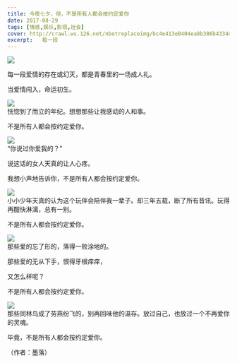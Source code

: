 ```yaml
---
title: 今夜七夕，但，不是所有人都会按约定爱你
date: 2017-08-29
tags: [情感,娱乐,影视,社会]
cover: http://crawl.ws.126.net/nbotreplaceimg/bc4e413e0404ea8b386b4334d5ba150d/c7998ba4167c5850bb8ccaeda1e0425c.jpg
excerpt:   每一段
---
```

![](http://crawl.ws.126.net/nbotreplaceimg/bc4e413e0404ea8b386b4334d5ba150d/c7998ba4167c5850bb8ccaeda1e0425c.jpg)  

每一段爱情的存在或幻灭，都是青春里的一场成人礼。

当爱情闯入，命运初生。

![](http://crawl.ws.126.net/nbotreplaceimg/bc4e413e0404ea8b386b4334d5ba150d/c7702a4bec481e615ddb012591dd2afa.jpg)  
恍惚到了而立的年纪。想想那些让我感动的人和事。  

不是所有人都会按约定爱你。

![](http://crawl.ws.126.net/nbotreplaceimg/49dc115816087eac67b3eab55e507b87/4c7bdaf719d7fc5fb896e2a19f50ecf5.jpg)  
“你说过你爱我的？”  

说这话的女人天真的让人心疼。

我想小声地告诉你，不是所有人都会按约定爱你。

![](http://crawl.ws.126.net/nbotreplaceimg/49dc115816087eac67b3eab55e507b87/aa18616d61f5b6bc4af13396082cd280.jpg)  
小小少年天真的认为这个玩伴会陪伴我一辈子。却三年五载，断了所有音讯。玩得再酣快淋漓，总有一别。  

不是所有人都会按约定爱你。

![](http://crawl.ws.126.net/nbotreplaceimg/49dc115816087eac67b3eab55e507b87/ea36c6d68cd79ed3e416bbea651af0e0.jpg)  
那些爱的忘了形的，落得一败涂地的。  

那些爱的无从下手，恨得牙根痒痒，

又怎么样呢？

不是所有人都会按约定爱你。

![](http://crawl.ws.126.net/nbotreplaceimg/49dc115816087eac67b3eab55e507b87/9a488b649d8ca725dee222acd5b0456a.jpg)  
那些同林鸟成了劳燕纷飞的，别再回味他的温存。放过自己，也放过一个不再爱你的灵魂。  

毕竟，不是所有人都会按约定爱你。

（作者：墨落）

